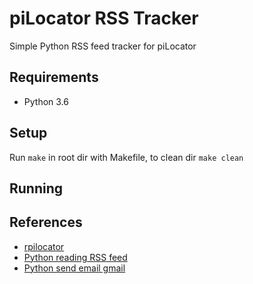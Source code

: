 # piLocator RSS Tracker

Simple Python RSS feed tracker for piLocator

## Requirements

* Python 3.6

## Setup

Run `make` in root dir with Makefile, to clean dir `make clean`

## Running



## References

* [rpilocator](https://rpilocator.com/)
* [Python reading RSS feed](https://www.tutorialspoint.com/python_text_processing/python_reading_rss_feed.htm)
* [Python send email gmail](https://mailtrap.io/blog/python-send-email-gmail/)
